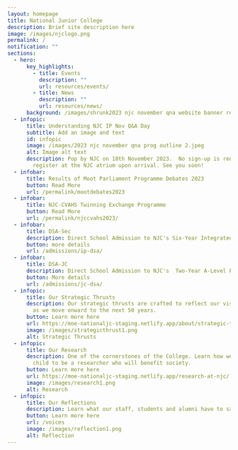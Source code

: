 ```yaml
---
layout: homepage
title: National Junior College
description: Brief site description here
image: /images/njclogo.png
permalink: /
notification: ""
sections:
  - hero:
      key_highlights:
        - title: Events
          description: ""
          url: resources/events/
        - title: News
          description: ""
          url: resources/news/
      background: /images/shrunk2023 njc november qna website banner resized.png
  - infopic:
      title: Understanding NJC IP Nov Q&A Day
      subtitle: Add an image and text
      id: infopic
      image: /images/2023 njc november qna prog outline 2.jpeg
      alt: Image alt text
      description: Pop by NJC on 18th November 2023.  No sign-up is required. Please
        register at the NJC atrium upon arrival. See you soon!
  - infobar:
      title: Results of Moot Parliament Programme Debates 2023
      button: Read More
      url: /permalink/mootdebates2023
  - infobar:
      title: NJC-CVAHS Twinning Exchange Programme
      button: Read More
      url: /permalink/njccvahs2023/
  - infobar:
      title: DSA-Sec
      description: Direct School Admission to NJC's Six-Year Integrated Programme
      button: more details
      url: /admissions/ip-dsa/
  - infobar:
      title: DSA-JC
      description: Direct School Admission to NJC's  Two-Year A-Level Programme
      button: More details
      url: /admissions/jc-dsa/
  - infopic:
      title: Our Strategic Thrusts
      description: Our strategic thrusts are crafted to reflect our vision and mission
        as we move onward to the next 50 years.
      button: Learn more here
      url: https://moe-nationaljc-staging.netlify.app/about/strategic-thrusts
      image: /images/strategicthrust1.png
      alt: Strategic Thrusts
  - infopic:
      title: Our Research
      description: One of the cornerstones of the College. Learn how we nurture your
        child to be a researcher who will benefit society.
      button: Learn more here
      url: https://moe-nationaljc-staging.netlify.app/research-at-njc/
      image: /images/research1.png
      alt: Research
  - infopic:
      title: Our Reflections
      description: Learn what our staff, students and alumni have to say.
      button: Learn more here
      url: /voices
      image: /images/reflection1.png
      alt: Reflection
---
```

